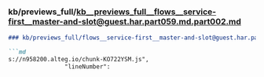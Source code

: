 ### kb/previews_full/kb__previews_full__flows__service-first__master-and-slot@guest.har.part059.md.part002.md

```md
### kb/previews_full/flows__service-first__master-and-slot@guest.har.part059.md (part 002)

```md
s://n958200.alteg.io/chunk-KO722YSM.js",
                "lineNumber":
```

```

```

